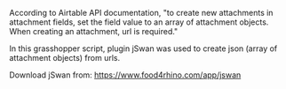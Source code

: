 According to Airtable API documentation, "to create new attachments in attachment fields, set the field value to an array of attachment objects. When creating an attachment, url is required."

In this grasshopper script, plugin jSwan was used to create json (array of attachment objects) from urls.

Download jSwan from:  https://www.food4rhino.com/app/jswan
